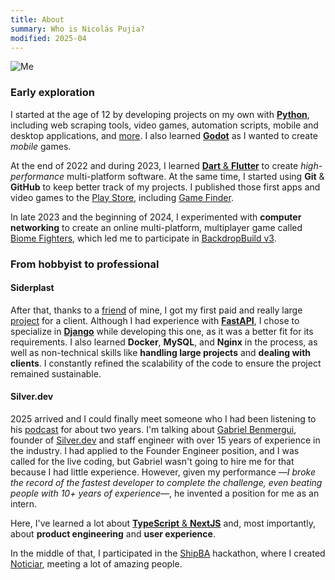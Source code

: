 ```yaml
---
title: About
summary: Who is Nicolás Pujia?
modified: 2025-04
---
```


![Me]({static}/images/me.jpeg)

### Early exploration

I started at the age of 12 by developing projects on my own with [**Python**]({tag}python), including web scraping tools, video games, automation scripts, mobile and desktop applications, and [more](https://github.com/nicopujia/old_projects). I also learned [**Godot**]({tag}godot) as I wanted to create _mobile_ games.

At the end of 2022 and during 2023, I learned [**Dart** & **Flutter**]({tag}flutter) to create _high-performance_ multi-platform software. At the same time, I started using **Git** & **GitHub** to keep better track of my projects. I published those first apps and video games to the [Play Store](https://play.google.com/store/apps/dev?id=8059097220194731179), including [Game Finder](https://play.google.com/store/apps/details?id=com.nicopujia.gamefinder).

In late 2023 and the beginning of 2024, I experimented with **computer networking** to create an online multi-platform, multiplayer game called [Biome Fighters]({filename}/biome-fighters.md), which led me to participate in [BackdropBuild v3](https://backdropbuild.com/builds/v3/biome-fighters).

### From hobbyist to professional

#### Siderplast

After that, thanks to a [friend](https://franciscoaurelio.com) of mine, I got my first paid and really large [project]({filename}/siderplast.md) for a client. Although I had experience with [**FastAPI**]({tag}fastapi), I chose to specialize in [**Django**]({tag}django) while developing this one, as it was a better fit for its requirements. I also learned **Docker**, **MySQL**, and **Nginx** in the process, as well as non-technical skills like **handling large projects** and **dealing with clients**. I constantly refined the scalability of the code to ensure the project remained sustainable.

#### Silver.dev

2025 arrived and I could finally meet someone who I had been listening to his [podcast](https://silver.dev/podcast) for about two years. I'm talking about [Gabriel Benmergui](https://x.com/conanbatt), founder of [Silver.dev](https://silver.dev) and staff engineer with over 15 years of experience in the industry. I had applied to the Founder Engineer position, and I was called for the live coding, but Gabriel wasn't going to hire me for that because I had little experience. However, given my performance —_I broke the record of the fastest developer to complete the challenge, even beating people with 10+ years of experience_—, he invented a position for me as an intern.

Here, I've learned a lot about [**TypeScript** & **NextJS**]({tag}nextjs) and, most importantly, about **product engineering** and **user experience**.

In the middle of that, I participated in the [ShipBA](https://shipba.dev) hackathon, where I created [Noticiar]({filename}/noticiar.md), meeting a lot of amazing people.
